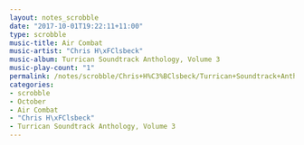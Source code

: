 ```yaml
---
layout: notes_scrobble
date: "2017-10-01T19:22:11+11:00"
type: scrobble
music-title: Air Combat
music-artist: "Chris H\xFClsbeck"
music-album: Turrican Soundtrack Anthology, Volume 3
music-play-count: "1"
permalink: /notes/scrobble/Chris+H%C3%BClsbeck/Turrican+Soundtrack+Anthology%2C+Volume+3/068e9afc7cbca3ebbf3cb10d6ce648acd9f58d33.html
categories:
- scrobble
- October
- Air Combat
- "Chris H\xFClsbeck"
- Turrican Soundtrack Anthology, Volume 3
---
```


